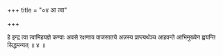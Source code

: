 +++
title = "०४ आ त्वा"

+++

हे इन्द्र त्वा त्वामिहयज्ञे कण्वाः अवसे रक्षणाय वाजसातये अन्नस्य प्राप्त्यर्थञ्च आहवन्ते आभिमुख्येन ह्वयन्ति सिद्धमन्यत् ॥ ४ ॥